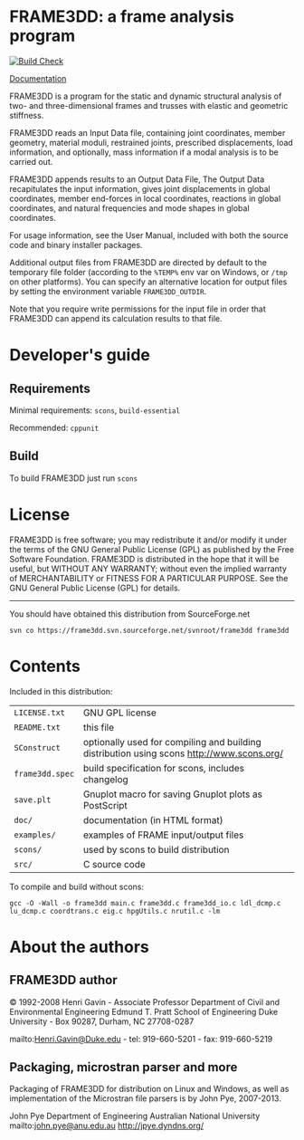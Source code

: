 # FRAME3DD: a frame analysis program
[![Build Check](https://github.com/unrealsolver/frame3dd/actions/workflows/build-check.yml/badge.svg)](https://github.com/unrealsolver/frame3dd/actions/workflows/build-check.yml)

[Documentation](https://unrealsolver.github.io/frame3dd/)

FRAME3DD is a program for the static and dynamic structural analysis of
two- and three-dimensional frames and trusses with elastic and 
geometric stiffness.

FRAME3DD reads an Input Data file, containing joint coordinates, member
geometry, material moduli, restrained joints, prescribed displacements,
load information, and optionally, mass information if a modal analysis
is to be carried out.

FRAME3DD appends results to an Output Data File, The Output Data 
recapitulates the input information, gives joint displacements in global 
coordinates, member end-forces in local coordinates, reactions in 
global coordinates, and natural frequencies and mode shapes in global 
coordinates.

For usage information, see the User Manual, included with both the source
code and binary installer packages.

Additional output files from FRAME3DD are directed by default to the temporary
file folder (according to the `%TEMP%` env var on Windows, or `/tmp` on other
platforms). You can specify an alternative location for output files by setting
the environment variable `FRAME3DD_OUTDIR`.

Note that you require write permissions for the input file in order that
FRAME3DD can append its calculation results to that file.

# Developer's guide
## Requirements
Minimal requirements: `scons`, `build-essential`

Recommended: `cppunit`

## Build
To build FRAME3DD just run `scons`

# License
FRAME3DD is free software; you may redistribute it and/or modify it under 
the terms of the GNU General Public License (GPL) as published by the
Free Software Foundation. FRAME3DD is distributed in the hope that it will
be useful, but WITHOUT ANY WARRANTY; without even the implied warranty
of MERCHANTABILITY or FITNESS FOR A PARTICULAR PURPOSE. See the GNU
General Public License (GPL) for details. 

---

You should have obtained this distribution from SourceForge.net 
```
svn co https://frame3dd.svn.sourceforge.net/svnroot/frame3dd frame3dd 
```

# Contents

Included in this distribution:

| | |
| --- | --- |
|`LICENSE.txt`  | GNU GPL license
|`README.txt`   | this file
|`SConstruct`   | optionally used for compiling and building distribution using scons http://www.scons.org/
|`frame3dd.spec`| build specification for scons, includes changelog
|`save.plt`     | Gnuplot macro for saving Gnuplot plots as PostScript
|`doc/`         | documentation (in HTML format)
|`examples/`    | examples of FRAME input/output files
|`scons/`       | used by scons to build distribution
|`src/`         | C source code 

To compile and build without scons:
```
gcc -O -Wall -o frame3dd main.c frame3dd.c frame3dd_io.c ldl_dcmp.c lu_dcmp.c coordtrans.c eig.c hpgUtils.c nrutil.c -lm
```

# About the authors

## FRAME3DD author

© 1992-2008 Henri Gavin - Associate Professor 
Department of Civil and Environmental Engineering
Edmund T. Pratt School of Engineering
Duke University - Box 90287, Durham, NC 27708-0287

mailto:Henri.Gavin@Duke.edu - tel: 919-660-5201 - fax: 919-660-5219 

## Packaging, microstran parser and more

Packaging of FRAME3DD for distribution on Linux and Windows,
as well as implementation of the Microstran file parsers
is by John Pye, 2007-2013.

John Pye
Department of Engineering
Australian National University
mailto:john.pye@anu.edu.au
http://jpye.dyndns.org/
